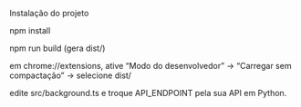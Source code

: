 Instalação do projeto

npm install

npm run build (gera dist/)

em chrome://extensions, ative “Modo do desenvolvedor” → “Carregar sem compactação” → selecione dist/

edite src/background.ts e troque API_ENDPOINT pela sua API em Python.
